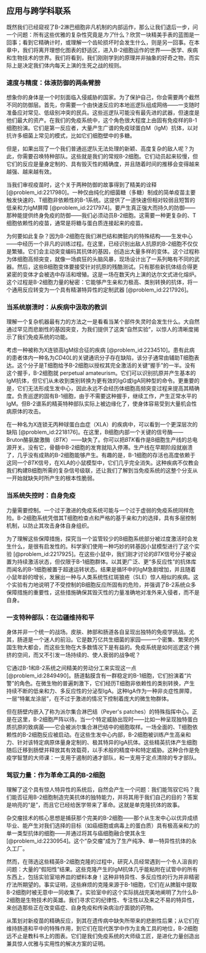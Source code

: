 ## 应用与跨学科联系

既然我们已经窥视了B-2淋巴细胞非凡机制的内部运作，那么让我们退后一步，问一个问题：所有这些优雅的复杂性究竟是*为了*什么？欣赏一块精美手表的蓝图是一回事；看到它精确计时，或理解一个齿轮损坏时会发生什么，则是另一回事。在本章中，我们将离开理想化图表的舒适区，进入B-2细胞运作的世界——医学、疾病和生物技术的世界。我们将看到，我们刚刚学到的原理并非抽象的好奇之物，而实际上是决定我们体内每天上演的生死之战的规则。

### 速度与精度：体液防御的两条臂膀

想象你的身体是一个时刻面临入侵威胁的国家。为了保护自己，你会需要两个截然不同的防御层。首先，你需要一个由快速反应的本地巡逻队组成网络——一支随时准备应对常见、低级别冲突的民兵。这些巡逻队可能没有最先进的武器，但速度是他们最大的资产。在我们的免疫系统中，这个角色很大程度上由固有免疫样的B-1细胞扮演。它们是第一反应者，大量产生广谱的免疫球蛋白M（IgM）抗体，以对抗许多细菌上常见的模式，比如它们细胞壁中的多糖。

但是，如果出现了一个我们普通巡逻队无法处理的新颖、高度复杂的敌人呢？为此，你需要召唤特种部队。这些就是我们的常规B-2细胞。它们动员起来较慢，但它们的反应是量身定制的、具有毁灭性的精确度，并且随着时间的推移会变得越来越强、越来越有效。

当我们审视疫苗时，这个关于两种防御的故事得到了精美的诠释 [@problem_id:2217980]。一种仅由纯化的细菌糖（多糖）制成的简单疫苗主要触发快速的、T细胞非依赖性的B-1系统。这提供了一道快速但相对较弱且短暂的低亲和力IgM屏障 [@problem_id:2217974]。要产生真正强大而持久的防御——那种能提供终身免疫的防御——我们必须动员B-2细胞。这需要一种更复杂的、T细胞依赖性的疫苗，通常是将糖与蛋白质连接起来的疫苗。

为何要如此复杂？因为B-2细胞在我们淋巴结和脾脏内的特殊结构——生发中心——中经历一个非凡的训练过程。在这里，已经识别出敌人抗原的B-2细胞不仅仅是繁殖。它们会主动突变编码其抗体的基因，创造出大量多样的变体。这个过程称为体细胞高频突变，就像一场疯狂的头脑风暴，现场设计出了一系列略有不同的武器。然后，这些B细胞变体要接受针对抗原的残酷测试。只有那些新抗体结合得更紧密的变体才会被选中存活和增殖。这是一场在数天内上演的达尔文式进化熔炉。这个过程是B-2细胞力量的秘密：它能够产生亲和力极高、类别转换的抗体，将一个通用反应转变为一个具有精湛特异性的定制武器 [@problem_id:2217926]。

### 当系统崩溃时：从疾病中汲取的教训

理解一个复杂机器最有力的方法之一是看看当某个部件失灵时会发生什么。大自然通过罕见而悲剧性的基因突变，为我们提供了这类“自然实验”，以惊人的清晰度揭示了我们免疫系统的功能。

考虑一种被称为X连锁高IgM综合征的疾病 [@problem_id:2234510]。患有此病的患者体内一种名为$CD40L$的关键通讯分子存在缺陷，该分子通常由辅助T细胞表达。这个分子是T细胞给予B-2细胞以授权其完全激活的关键“握手”的一半。没有这个握手，B-2细胞就 perpetual amateurism。它们可以识别抗原并产生基本的IgM抗体，但它们从未收到类别转换为更有效的IgG或IgA同种型的命令。更重要的是，它们无法形成生发中心，因此永远不会经历体细胞高频突变过程来提高其精确度。负责巡逻的固有B-1细胞，由于不需要这种握手，继续工作，产生正常水平的IgM。但B-2谱系的精英特种部队实际上被边缘化了，使身体容易受到大量机会性病原体的攻击。

在一种名为X连锁无丙种球蛋白血症（XLA）的疾病中，可以看到一个更深层次的缺陷 [@problem_id:2218176]。在这里，B细胞内部一个关键的信号酶——Bruton酪氨酸激酶（$BTK$）——缺失了。你可以把$BTK$看作是B细胞生产线的总电源开关。没有它，骨髓中B-2细胞的发育就陷入停滞。生产线在早期阶段就崩溃了，几乎没有成熟的B-2细胞能够产生。有趣的是，B-1细胞的存活也高度依赖于这同一个$BTK$信号，在XLA的小鼠模型中，它们几乎完全消失。这种疾病不仅教会我们构建B细胞所需的复杂信号级联，还让我们了解到当免疫系统的这整个分支从一开始就缺失时所产生的根本性脆弱。

### 当系统失控时：自身免疫

力量需要控制。一个过于激进的免疫系统可能与一个过于虚弱的免疫系统同样危险。B-2细胞系统凭借其T细胞检查点和严格的基于亲和力的选择，具有多层控制机制，以防止其攻击身体自身组织。

为了理解这些保障措施，探究当一个监管较少的B细胞系统部分被过度激活时会发生什么，是很有启发性的。科学家们使用一种巧妙的转基因小鼠模型进行了这个实验 [@problem_id:2217925]。在这些小鼠中，我们刚才讨论的$BTK$信号分子被设置为持续激活状态，但仅限于B-1细胞群体。以其更广泛、更“多反应性”的抗体库而闻名的B-1细胞被置于超速运转状态。结果是循环中的IgM急剧增加，并且随着小鼠年龄的增长，发展出一种与人类系统性红斑狼疮（SLE）惊人相似的疾病。这个实验有力地说明了不受控制的B细胞反应所固有的危险，并强调了B-2系统众多保障措施的重要性，这些措施确保其毁灭性的力量准确地对准外来入侵者，而不是自身。

### 一支特种部队：在边疆维持和平

身体并非一个统一的战场。皮肤、肺部和肠道各自呈现出独特的免疫学挑战。尤其，肠道是一个迷人的前沿。它是数万亿共生细菌的家园——一个密集、繁荣的外国生物大都会，而这些生物在大多数情况下是有益的。免疫系统是如何巡逻这个拥挤的空间，而又不引发一场持续的、使人衰弱的战争呢？

它通过B-1和B-2系统之间精美的劳动分工来实现这一点 [@problem_id:2849490]。肠道黏膜含有一群稳定的B-1细胞，它们扮演着“片警”的角色。在微生物的普遍刺激下，它们经历T细胞非依赖性的类别转换，产生持续不断的低亲和力、多反应性的分泌型IgA。这种IgA作为一种非炎症性屏障，一层“特氟龙涂层”，在不过于激进的情况下控制着庞大的微生物群体。

但在肠壁内嵌入了称为派尔集合淋巴结（Peyer's patches）的特殊指挥中心。正是在这里，B-2细胞严阵以待。当一个特定威胁出现时——比如一种呈现独特蛋白质抗原的致病菌——它会被派尔集合淋巴结中的细胞取样。一场全面的、T细胞依赖性的B-2细胞反应被启动。在这些生发中心内部，B-2细胞被训练产生高亲和力、针对该特定病原体量身定制的、极其特异的IgA抗体。这些精英抗体产生细胞随后迁移到肠壁并释放其有效载荷，以手术般的精度中和特定威胁。这种合作是免疫学智慧的大师课：一支用于遏制的通才部队，和一支用于定点清除的专才部队。

### 驾驭力量：作为革命工具的B-2细胞

理解了这个具有惊人特异性的系统后，自然会产生一个问题：我们能驾驭它吗？我们能否征用B-2细胞制造完美抗体的独特能力，并将其用于我们自己的目的？答案是响亮的“是”，而且它已经给医学带来了革命。这就是单克隆抗体的故事。

杂交瘤技术的核心思想是捕获那个完美的B-2细胞——那个从生发中心以优异成绩毕业、能产生对我们选择的目标（如癌细胞或病毒上的蛋白质）具有极高亲和力的单一类型抗体的细胞——并通过将其与癌细胞融合使其永生 [@problem_id:2230954]。这个“杂交瘤”成为了生产纯净、单一特异性抗体的永久工厂。

然而，在筛选这些精英B-2细胞克隆的过程中，研究人员经常遇到一个令人沮丧的问题：大量的“假阳性”结果。这些克隆产生的IgM抗体几乎能粘附在试管中的所有东西上，包括实验室培养皿的塑料本身！这种非特异性、多反应性的行为并非精密疗法所期望的。事实证明，这些麻烦的克隆来源于B-1细胞，它们在从脾脏中提取B-2细胞时被无意中一同收集了。实验室中的这个实际挑战完美地阐明了为什么B-2细胞是生物技术的英雄。我们寻求它的纪律性、专注性以及来之不易的特异性，来创造那些正在改变癌症、自身免疫和传染病治疗面貌的药物。

从策划对新疫苗的精确反应，到其在遗传病中缺失所带来的悲剧性后果；从它们在维持肠道和平中的特殊作用，到它们在现代医学中作为主角工具的地位，B-2细胞远不止是教科书上的图表。它们是我们免疫系统的大师级工匠，是进化力量创造出兼具惊人优雅与实用性的解决方案的证明。